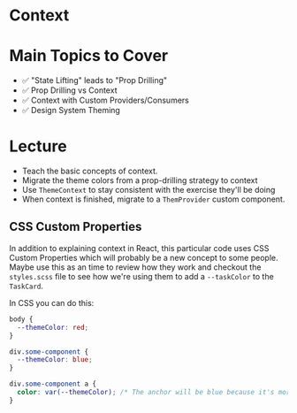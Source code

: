 # Context

# Main Topics to Cover

- ✅ "State Lifting" leads to "Prop Drilling"
- ✅ Prop Drilling vs Context
- ✅ Context with Custom Providers/Consumers
- ✅ Design System Theming

# Lecture

- Teach the basic concepts of context.
- Migrate the theme colors from a prop-drilling strategy to context
- Use `ThemeContext` to stay consistent with the exercise they'll be doing
- When context is finished, migrate to a `ThemProvider` custom component.

## CSS Custom Properties

In addition to explaining context in React, this particular code uses CSS Custom Properties which will probably be a new concept to some people. Maybe use this as an time to review how they work and checkout the `styles.scss` file to see how we're using them to add a `--taskColor` to the `TaskCard`.

In CSS you can do this:

```css
body {
  --themeColor: red;
}

div.some-component {
  --themeColor: blue;
}

div.some-component a {
  color: var(--themeColor); /* The anchor will be blue because it's more locally scoped */
}
```
